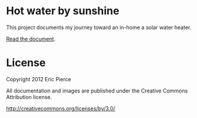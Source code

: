 Hot water by sunshine
=====================

This project documents my journey toward an in-home a solar water heater.

[Read the document](http://hot-water-by-sunshine.readthedocs.org/).


License
=======

Copyright 2012 Eric Pierce

All documentation and images are published under the Creative Commons
Attribution license.

http://creativecommons.org/licenses/by/3.0/

